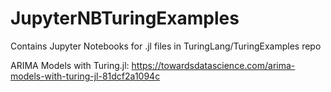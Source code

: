 # JupyterNBTuringExamples
Contains Jupyter Notebooks for .jl files in TuringLang/TuringExamples repo

ARIMA Models with Turing.jl:
https://towardsdatascience.com/arima-models-with-turing-jl-81dcf2a1094c
